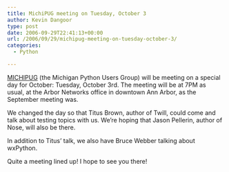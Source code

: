 ```yaml
---
title: MichiPUG meeting on Tuesday, October 3
author: Kevin Dangoor
type: post
date: 2006-09-29T22:41:13+00:00
url: /2006/09/29/michipug-meeting-on-tuesday-october-3/
categories:
  - Python

---
```

[MICHIPUG][1] (the Michigan Python Users Group) will be meeting on a special day for October: Tuesday, October 3rd. The meeting will be at 7PM as usual, at the Arbor Networks office in downtown Ann Arbor, as the September meeting was.

We changed the day so that Titus Brown, author of Twill, could come and talk about testing topics with us. We&#8217;re hoping that Jason Pellerin, author of Nose, will also be there.

In addition to Titus&#8217; talk, we also have Bruce Webber talking about wxPython.

Quite a meeting lined up! I hope to see you there!

 [1]: http://www.michipug.org/index.cgi/FrontPage